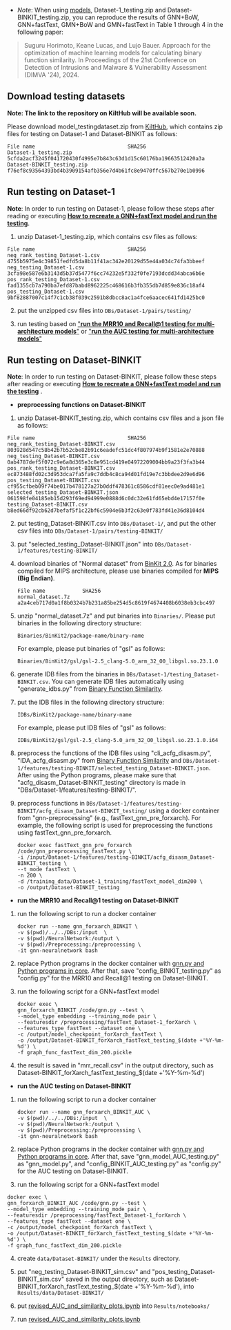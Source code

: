 - *Note*: When using [models](../model), Dataset-1_testing.zip and Dataset-BINKIT_testing.zip, you can reproduce the results of GNN+BoW, GNN+fastText, GMN+BoW and GMN+fastText in Table 1 through 4 in the following paper:
> Suguru Horimoto, Keane Lucas, and Lujo Bauer. Approach for the optimization of machine learning models for calculating binary function similarity. In Proceedings of the 21st Conference on Detection of Intrusions and Malware & Vulnerability Assessment (DIMVA '24), 2024.



## Download testing datasets
**Note: The link to the repository on KiltHub will be available soon.**

Please download model_testingdataset.zip from [KiltHub](https://kilthub.cmu.edu/), which contains zip files for testing on Dataset-1 and Dataset-BINKIT as follows:

```
File name                              SHA256
Dataset-1_testing.zip                  5cfda2acf3245f041720430f4995e7b843c63d1d15c60176ba19663512420a3a
Dataset-BINKIT_testing.zip             f76ef8c93564393bd4b3909154afb356e7d4b61fc8e9470ffc567b270e1b0996
```


## Run testing on Dataset-1
**Note**: In order to run testing on Dataset-1, please follow these steps after reading or executing [**How to recreate a GNN+fastText model and run the testing**](../).
1. unzip Dataset-1_testing.zip, which contains csv files as follows:
```
File name                              SHA256
neg_rank_testing_Dataset-1.csv         4755b5975e4c39851fedfd5da8b11f41ac342e20129d55e44a034c74fa3bbeef    
neg_testing_Dataset-1.csv              3cfa98e587e6b3143d5b37d5477f6cc74232e5f332f0fe7193dcdd34abca6b6e
pos_rank_testing_Dataset-1.csv         fad1355cb7a790ba7efd87babd8962225c468616b3fb355db7d859e836c18af4
pos_testing_Dataset-1.csv              9bf82887007c14f7c1cb38f039c2591b8dbcc8ac1a4fce6aacec641fd1425bc0
```

2. put the unzipped csv files into `DBs/Dataset-1/pairs/testing/`

3. run testing based on ["**run the MRR10 and Recall@1 testing for multi-architecture models**"](../) or ["**run the AUC testing for multi-architecture models**"](../) 


## Run testing on Dataset-BINKIT
**Note**: In order to run testing on Dataset-BINKIT, please follow these steps after reading or executing [**How to recreate a GNN+fastText model and run the testing**](../) .

- **preprocessing functions on Dataset-BINKIT**

1. unzip Dataset-BINKIT_testing.zip, which contains csv files and a json file as follows:
```
File name                              SHA256
neg_rank_testing_Dataset-BINKIT.csv    803928d547c58b42b7b52cbe82b91c6eadefc51dc4f807974b9f1581e2e70888
neg_testing_Dataset-BINKIT.csv         0ab4787def5f072c9e6a8d365e3c8e951cd419e04972209004bb9a23f3fa3b44
pos_rank_testing_Dataset-BINKIT.csv    ec873488fd02c3d953dca7fa5fa9c7ddb4c8ca94d01fd19e7c3bbdee2d9e6d96
pos_testing_Dataset-BINKIT.csv         cf955cfbeb09f74be017b478127a27b0ddf478361c8586cdf81eec0e9ad481e1
selected_testing_Dataset-BINKIT.json   061598fe04185eb15d293f69ed94999e0888d6c0dc32e61fd65ebd4e17157f0e
testing_Dataset-BINKIT.csv             b8ed66df92cb62d7befaf5f1c22bf6c5904e6b3f2c63e0f783fd41e36d8104d4
```

2. put testing_Dataset-BINKIT.csv into `DBs/Dataset-1/`, and put the other csv files into `DBs/Dataset-1/pairs/testing-BINKIT/`

3. put "selected_testing_Dataset-BINKIT.json" into `DBs/Dataset-1/features/testing-BINKIT/`

4. download binaries of "Normal dataset" from [BinKit 2.0](https://github.com/SoftSec-KAIST/BinKit?tab=readme-ov-file). As for binaries compiled for MIPS architecture, please use binaries compiled for **MIPS (Big Endian)**.
    ```
    File name            SHA256
    normal_dataset.7z    a2a4ceb717d0a1f8b0324b7b231a85be254d5c8619f4674408b6038eb3cbc497        
    ```

5. unzip "normal_dataset.7z" and put binaries into `Binaries/`. Please put binaries in the following directory structure:
    ```
    Binaries/BinKit2/package-name/binary-name
    ```
   For example, please put binaries of "gsl" as follows:
    ```
    Binaries/BinKit2/gsl/gsl-2.5_clang-5.0_arm_32_O0_libgsl.so.23.1.0
    ```

6. generate IDB files from the binaries in `DBs/Dataset-1/testing_Dataset-BINKIT.csv`. You can generate IDB files automatically using "generate_idbs.py" from [Binary Function Similarity](https://github.com/Cisco-Talos/binary_function_similarity).

7. put the IDB files in the following directory structure:
    ```
    IDBs/BinKit2/package-name/binary-name
    ```
    For example, please put IDB files of "gsl" as follows:
    ```
    IDBs/BinKit2/gsl/gsl-2.5_clang-5.0_arm_32_O0_libgsl.so.23.1.0.i64
    ```

8. preprocess the functions of the IDB files using "cli_acfg_disasm.py", "IDA_acfg_disasm.py" from [Binary Function Similarity](https://github.com/Cisco-Talos/binary_function_similarity) and `DBs/Dataset-1/features/testing-BINKIT/selected_testing_Dataset-BINKIT.json`. After using the Python programs, please make sure that "acfg_disasm_Dataset-BINKIT_testing" directory is made in "DBs/Dataset-1/features/testing-BINKIT/".

9. preprocess functions in `DBs/Dataset-1/features/testing-BINKIT/acfg_disasm_Dataset-BINKIT_testing/` using a docker container from "gnn-preprocessing" (e.g., fastText_gnn_pre_forxarch). For example, the following script is used for preprocessing the functions using fastText_gnn_pre_forxarch.
    ```	
    docker exec fastText_gnn_pre_forxarch /code/gnn_preprocessing_fastText.py \
    -i /input/Dataset-1/features/testing-BINKIT/acfg_disasm_Dataset-BINKIT_testing \
	--t_mode fastText \
	-n 200 \
	-d /training_data/Dataset-1_training/fastText_model_dim200 \
	-o /output/Dataset-BINKIT_testing
    ```


- **run the MRR10 and Recall@1 testing on Dataset-BINKIT**
1. run the following script to run a docker container
    ```
	docker run --name gnn_forxarch_BINKIT \
	-v $(pwd)/../../DBs:/input  \
	-v $(pwd)/NeuralNetwork:/output \
	-v $(pwd)/Preprocessing:/preprocessing \
	-it gnn-neuralnetwork bash
	```	
	
2. replace Python programs in the docker container with [gnn.py and Python programs in core](../program/train_and_test). After that, save "config_BINKIT_testing.py" as "config.py" for the MRR10 and Recall@1 testing on Dataset-BINKIT.

3. run the following script for a GNN+fastText model
    ```	
	docker exec \
	gnn_forxarch_BINKIT /code/gnn.py --test \
	--model_type embedding --training_mode pair \
	--featuresdir /preprocessing/fastText_Dataset-1_forXarch \
	--features_type fastText --dataset one \
	-c /output/model_checkpoint_forXarch_fastText \
	-o /output/Dataset-BINKIT_forXarch_fastText_testing_$(date +'%Y-%m-%d') \
	-f graph_func_fastText_dim_200.pickle
	```		
4. the result is saved in "mrr_recall.csv" in the output directory, such as Dataset-BINKIT_forXarch_fastText_testing_$(date +'%Y-%m-%d')
	





- **run the AUC testing on Dataset-BINKIT**

1. run the following script to run a docker container
    ```
	docker run --name gnn_forxarch_BINKIT_AUC \
	-v $(pwd)/../../DBs:/input  \
	-v $(pwd)/NeuralNetwork:/output \
	-v $(pwd)/Preprocessing:/preprocessing \
	-it gnn-neuralnetwork bash
	```	
	
2. replace Python programs in the docker container with [gnn.py and Python programs in core](../program/train_and_test). After that, save "gnn_model_AUC_testing.py" as "gnn_model.py", and "config_BINKIT_AUC_testing.py" as "config.py" for the AUC testing on Dataset-BINKIT.


3. run the following script for a GNN+fastText model
```	
docker exec \
gnn_forxarch_BINKIT_AUC /code/gnn.py --test \
--model_type embedding --training_mode pair \
--featuresdir /preprocessing/fastText_Dataset-1_forXarch \
--features_type fastText --dataset one \
-c /output/model_checkpoint_forXarch_fastText \
-o /output/Dataset-BINKIT_forXarch_fastText_testing_$(date +'%Y-%m-%d') \
-f graph_func_fastText_dim_200.pickle	
```

4. create `data/Dataset-BINKIT/` under the `Results` directory.

5. put "neg_testing_Dataset-BINKIT_sim.csv" and "pos_testing_Dataset-BINKIT_sim.csv" saved in the output directory, such as Dataset-BINKIT_forXarch_fastText_testing_$(date +'%Y-%m-%d'), into `Results/data/Dataset-BINKIT/`

6. put [revised_AUC_and_similarity_plots.ipynb](./program/train_and_test/revised_AUC_and_similarity_plots.ipynb) into `Results/notebooks/`

7. run [revised_AUC_and_similarity_plots.ipynb](./program/train_and_test/revised_AUC_and_similarity_plots.ipynb)
